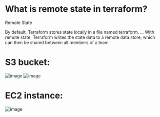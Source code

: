# What is remote state in terraform?

  Remote State

 By default, Terraform stores state locally in a file named terraform. ... With remote state, Terraform writes the state data to a remote data store, which can then be shared between all members of a team

# S3 bucket:

![image](https://user-images.githubusercontent.com/54719289/112168047-dfe60780-8be8-11eb-8d06-b8ab34c4cd25.png)
![image](https://user-images.githubusercontent.com/54719289/112168318-19b70e00-8be9-11eb-94d7-303ed3b2408d.png)


# EC2 instance:

![image](https://user-images.githubusercontent.com/54719289/112167861-b2995980-8be8-11eb-89fa-92c80630476a.png)

